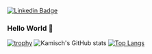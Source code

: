 [![Linkedin Badge](https://img.shields.io/badge/-LinkedIn-blue?style=flat-square&logo=Linkedin&logoColor=white&link=https://www.linkedin.com/in/chase-chengtao-wang/)](https://www.linkedin.com/in/chase-chengtao-wang/)
### Hello World 👋
[![trophy](https://github-profile-trophy.vercel.app/?username=kamisch&theme=chalk&row=2&column=4)](https://github.com/ryo-ma/github-profile-trophy)
![Kamisch's GitHub stats](https://github-readme-stats.vercel.app/api?username=kamisch&count_private=true&show_icons=true&theme=radical)
[![Top Langs](https://github-readme-stats.vercel.app/api/top-langs/?username=kamisch&hide_border=true&layout=compact)](https://github.com/kamisch)


